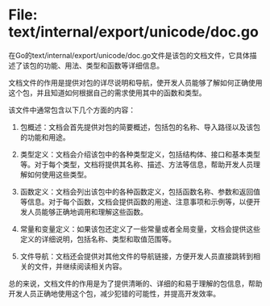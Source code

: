 # File: text/internal/export/unicode/doc.go

在Go的text/internal/export/unicode/doc.go文件是该包的文档文件，它具体描述了该包的功能、用法、类型和函数等详细信息。

文档文件的作用是提供对包的详尽说明和导航，使开发人员能够了解如何正确使用这个包，并且知道如何根据自己的需求使用其中的函数和类型。

该文件中通常包含以下几个方面的内容：

1. 包概述：文档会首先提供对包的简要概述，包括包的名称、导入路径以及该包的功能和用途。

2. 类型定义：文档会介绍该包中的各种类型定义，包括结构体、接口和基本类型等。对于每个类型，文档将提供其名称、描述、方法等信息，帮助开发人员理解如何使用这些类型。

3. 函数定义：文档会列出该包中的各种函数定义，包括函数名称、参数和返回值等信息。对于每个函数，文档会提供函数的用途、注意事项和示例等，以便开发人员能够正确地调用和理解这些函数。

4. 常量和变量定义：如果该包还定义了一些常量或者全局变量，文档会提供这些定义的详细说明，包括名称、类型和取值范围等。

5. 文件导航：文档还会提供对其他文件的导航链接，方便开发人员直接跳转到相关的文件，并继续阅读相关内容。

总的来说，文档文件的作用是为了提供清晰的、详细的和易于理解的包信息，帮助开发人员正确地使用这个包，减少犯错的可能性，并提高开发效率。

